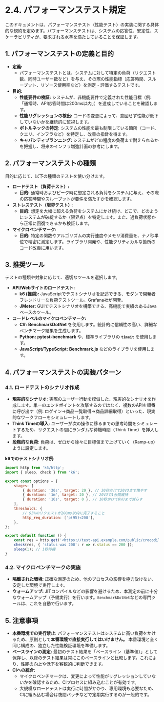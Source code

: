 # 2.4. パフォーマンステスト規定

このドキュメントは、パフォーマンステスト（性能テスト）の実装に関する具体的な規約を定めます。パフォーマンステストは、システムの応答性、安定性、スケーラビリティが、要求される水準を満たしていることを保証します。

## 1. パフォーマンステストの定義と目的

- **定義:**
    - パフォーマンステストとは、システムに対して特定の負荷（リクエスト数、同時ユーザー数など）を与え、その際の性能指標（応答時間、スループット、リソース使用率など）を測定・評価するテストです。
- **目的:**
    - **性能要件の検証:** システムが、非機能要件で定義された性能目標（例: 「通常時、API応答時間は200ms以内」）を達成していることを確認します。
    - **性能リグレッションの検出:** コードの変更によって、意図せず性能が低下していないかを継続的に監視します。
    - **ボトルネックの特定:** システムの性能を最も制限している箇所（コード、クエリ、インフラなど）を特定し、改善の指針を得ます。
    - **キャパシティプランニング:** システムがどの程度の負荷まで耐えられるかを把握し、将来のインフラ増強計画の参考にします。

## 2. パフォーマンステストの種類

目的に応じて、以下の種類のテストを使い分けます。

- **ロードテスト（負荷テスト）:**
    - **目的:** 通常時およびピーク時に想定される負荷をシステムに与え、その際の応答時間やスループットが要件を満たすかを確認します。
- **ストレステスト（限界テスト）:**
    - **目的:** 想定を大幅に超える負荷をシステムにかけ続け、どこで、どのようにシステムが破綻するか（限界点）を特定します。また、過負荷状態から正常に回復できるかも検証します。
- **マイクロベンチマーク:**
    - **目的:** 特定の関数やアルゴリズムの実行速度やメモリ消費量を、ナノ秒単位で精密に測定します。ライブラリ開発や、性能クリティカルな箇所のコード改善に用います。

## 3. 推奨ツール

テストの種類や対象に応じて、適切なツールを選択します。

- **API/Webサイトのロードテスト:**
    - **k6 (推奨):** JavaScriptでテストシナリオを記述できる、モダンで開発者フレンドリーな負荷テストツール。Grafana社が開発。
    - **JMeter:** GUIでテストシナリオを構築できる、高機能で実績のあるJavaベースのツール。
- **コードレベルのマイクロベンチマーク:**
    - **C#:** **BenchmarkDotNet** を使用します。統計的に信頼性の高い、詳細なベンチマーク結果を生成します。
    - **Python:** **pytest-benchmark** や、標準ライブラリの **`timeit`** を使用します。
    - **JavaScript/TypeScript:** **Benchmark.js** などのライブラリを使用します。

## 4. パフォーマンステストの実装パターン

### 4.1. ロードテストのシナリオ作成

- **現実的なシナリオ:** 実際のユーザー行動を模倣した、現実的なシナリオを作成します。単一のエンドポイントを攻撃するのではなく、複数のAPIを順番に呼び出す（例: ログイン→商品一覧取得→商品詳細取得）といった、現実的なワークフローをシミュレートします。
- **Think Timeの導入:** ユーザーが次の操作に移るまでの思考時間をシミュレートするため、リクエストの間にランダムな待機時間（Think Time）を挿入します。
- **段階的な負荷:** 負荷は、ゼロから徐々に目標値まで上げていく（Ramp-up）ように設定します。

**k6でのテストシナリオ例:**

```javascript
import http from 'k6/http';
import { sleep, check } from 'k6';

export const options = {
    stages: [
        { duration: '30s', target: 20 }, // 30秒かけて20VUまで増やす
        { duration: '1m', target: 20 }, // 20VUで1分間維持
        { duration: '10s', target: 0 }, // 10秒かけて0VUまで減らす
    ],
    thresholds: {
        // 95%のリクエストが200ms以内に完了すること
        http_req_duration: ['p(95)<200'],
    },
};

export default function () {
    const res = http.get('<https://test-api.example.com/public/crocodiles/1/>');
    check(res, { 'status was 200': r => r.status == 200 });
    sleep(1); // 1秒待機
}
```

### 4.2. マイクロベンチマークの実施

- **隔離された環境:** 正確な測定のため、他のプロセスの影響を極力受けない、安定した環境で実行します。
- **ウォームアップ:** JITコンパイルなどの影響を避けるため、本測定の前に十分なウォームアップ（予備実行）を行います。`BenchmarkDotNet`などの専門ツールは、これを自動で行います。

## 5. 注意事項

- **本番環境での実行禁止:** パフォーマンステストはシステムに高い負荷をかけるため、原則として**本番環境で直接実行してはいけません。** 本番環境と全く同じ構成の、独立した性能検証環境を準備します。
- **ベースラインの測定:** 最初のテスト結果を「ベースライン（基準値）」として保存し、以降のテスト結果は常にこのベースラインと比較します。これにより、性能の向上や低下を客観的に判断できます。
- **CIへの統合:**
    - マイクロベンチマークは、変更によって性能がリグレッションしていないかを確認するため、CIプロセスに組み込むことが有効です。
    - 大規模なロードテストは実行に時間がかかり、専用環境も必要なため、CIに組み込む場合は夜間バッチなどで定期実行するのが一般的です。
